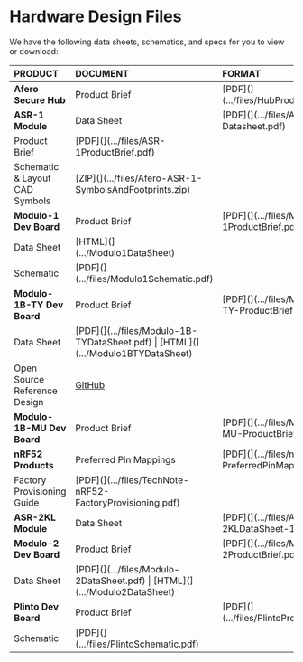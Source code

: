 # Hardware Design Files

We have the following data sheets, schematics, and specs for you to view or download:

| PRODUCT                        | DOCUMENT                                                     | FORMAT                                                       |
| :----------------------------- | :----------------------------------------------------------- | :----------------------------------------------------------- |
| **Afero Secure Hub**           | Product Brief                                                | [PDF](](.../files/HubProductBrief.pdf) |
| **ASR-1 Module**               | Data Sheet                                                   | [PDF](](.../files/ASR-1-Datasheet.pdf) |
| Product Brief                  | [PDF](](.../files/ASR-1ProductBrief.pdf) |                                                              |
| Schematic & Layout CAD Symbols | [ZIP](](.../files/Afero-ASR-1-SymbolsAndFootprints.zip) |                                                              |
| **Modulo-1 Dev Board**         | Product Brief                                                | [PDF](](.../files/Modulo-1ProductBrief.pdf) |
| Data Sheet                     | [HTML](](.../Modulo1DataSheet)          |                                                              |
| Schematic                      | [PDF](](.../files/Modulo1Schematic.pdf) |                                                              |
| **Modulo-1B-TY Dev Board**     | Product Brief                                                | [PDF](](.../files/Modulo-1B-TY-ProductBrief.pdf) |
| Data Sheet                     | [PDF](](.../files/Modulo-1B-TYDataSheet.pdf) \| [HTML](](.../Modulo1BTYDataSheet) |                                                              |
| Open Source Reference Design   | [GitHub](https://github.com/aferodeveloper/Modulo-1B-TY)     |                                                              |
| **Modulo-1B-MU Dev Board**     | Product Brief                                                | [PDF](](.../files/Modulo-1B-MU-ProductBrief.pdf) |
| **nRF52 Products**             | Preferred Pin Mappings                                       | [PDF](](.../files/nRF52-PreferredPinMappings.pdf) |
| Factory Provisioning Guide     | [PDF](](.../files/TechNote-nRF52-FactoryProvisioning.pdf) |                                                              |
| **ASR-2KL Module**             | Data Sheet                                                   | [PDF](](.../files/ASR-2KLDataSheet-14Feb19.pdf) |
| **Modulo-2 Dev Board**         | Product Brief                                                | [PDF](](.../files/Modulo-2ProductBrief.pdf) |
| Data Sheet                     | [PDF](](.../files/Modulo-2DataSheet.pdf) \| [HTML](](.../Modulo2DataSheet) |                                                              |
| **Plinto Dev Board**           | Product Brief                                                | [PDF](](.../files/PlintoProductBrief.pdf) |
| Schematic                      | [PDF](](.../files/PlintoSchematic.pdf) |                                                              |